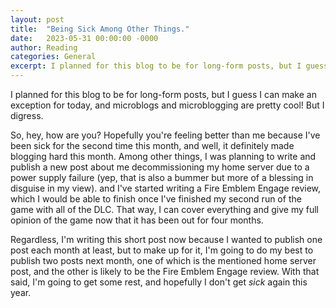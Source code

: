 ```yaml
---
layout: post
title:  "Being Sick Among Other Things."
date:   2023-05-31 00:00:00 -0000
author: Reading
categories: General
excerpt: I planned for this blog to be for long-form posts, but I guess I can make an exception for today, and microblogs and microblogging are pretty cool! But I digress.
---
```

I planned for this blog to be for long-form posts, but I guess I can make an exception for today, and microblogs and microblogging are pretty cool! But I digress.

So, hey, how are you? Hopefully you're feeling better than me because I've been sick for the second time this month, and well, it definitely made blogging hard this month. Among other things, I was planning to write and publish a new post about me decommissioning my home server due to a power supply failure (yep, that is also a bummer but more of a blessing in disguise in my view). and I've started writing a Fire Emblem Engage review, which I would be able to finish once I've finished my second run of the game with all of the DLC. That way, I can cover everything and give my full opinion of the game now that it has been out for four months.

Regardless, I'm writing this short post now because I wanted to publish one post each month at least, but to make up for it, I'm going to do my best to publish two posts next month, one of which is the mentioned home server post, and the other is likely to be the Fire Emblem Engage review. With that said, I'm going to get some rest, and hopefully I don't get *sick* again this year.
